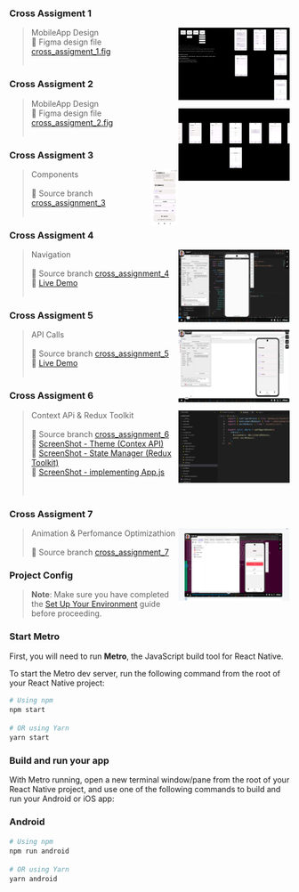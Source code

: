 ### Cross Assigment 1

> MobileApp Design
> <img src="./readme/cross_assignment_1/cross_assigment_1.png" width="200" height="130" align="right"/>
> <br />
> :paperclip: Figma design file <a href="./readme/cross_assignment_1/cross_assigment_1.fig">cross_assigment_1.fig</a>
> <br />
> <br />

### Cross Assigment 2

> MobileApp Design
> <img src="./readme/cross_assignment_2/cross_assignment_2.png" width="200" height="130" align="right"/>
> <br />
> :paperclip: Figma design file <a href="./readme/cross_assignment_2/cross_assigment_2.fig">cross_assigment_2.fig</a>
> <br />
> <br />

### Cross Assigment 3

> Components
> <img src="./readme/cross_assignment_3/cross_assignment_3.jpg" width="50" height="100" align="right"/><br />
> <br />
> :paperclip: Source branch <a href="https://github.com/PavloRohozhyn/MobileApp/tree/cross_assignment_3">cross_assignment_3</a>
> <br />
> <br />

### Cross Assigment 4

> Navigation
> <img src="./readme/cross_assignment_4/cross_assignment_4.png" width="200" height="130" align="right"/><br />
> <br />
> :paperclip: Source branch <a href="https://github.com/PavloRohozhyn/MobileApp/tree/cross_assignment_4">cross_assignment_4</a><br />
> :paperclip: <a href="https://vimeo.com/1120356077">Live Demo</a>
> <br />
> <br />

### Cross Assigment 5

> API Calls
> <img src="./readme/cross_assignment_5/cross_assignment_5.png" width="200" height="130" align="right"/><br />
> <br />
> :paperclip: Source branch <a href="https://github.com/PavloRohozhyn/MobileApp/tree/cross_assignment_5">cross_assignment_5</a><br />
> :paperclip: <a href="https://vimeo.com/1120356068">Live Demo</a>
> <br />
> <br />

### Cross Assigment 6

> Context APi & Redux Toolkit
> <img src="./readme/cross_assignment_6/main.png" width="200" height="130" align="right"/><br />
> <br />
> :paperclip: Source branch <a href="https://github.com/PavloRohozhyn/MobileApp/tree/cross_assignment_6">cross_assignment_6</a><br />
> :paperclip: <a href="./readme/cross_assignment_6/theme.png">ScreenShot - Theme (Contex API)</a><br />
> :paperclip: <a href="./readme/cross_assignment_6/redux.png">ScreenShot - State Manager (Redux Toolkit)</a><br />
> :paperclip: <a href="./readme/cross_assignment_6/main.png">ScreenShot - implementing App.js</a><br />
> <br />
> <br />

### Cross Assigment 7

> Animation & Perfomance Optimizathion
> <img src="./readme/cross_assignment_7/main.png" width="200" height="130" align="right"/><br />
> <br />
> :paperclip: Source branch <a href="https://github.com/PavloRohozhyn/MobileApp/tree/cross_assignment_7">cross_assignment_7</a><br />

### Project Config

> **Note**: Make sure you have completed the [Set Up Your Environment](https://reactnative.dev/docs/set-up-your-environment) guide before proceeding.

### Start Metro

First, you will need to run **Metro**, the JavaScript build tool for React Native.

To start the Metro dev server, run the following command from the root of your React Native project:

```sh
# Using npm
npm start

# OR using Yarn
yarn start
```

### Build and run your app

With Metro running, open a new terminal window/pane from the root of your React Native project, and use one of the following commands to build and run your Android or iOS app:

### Android

```sh
# Using npm
npm run android

# OR using Yarn
yarn android
```
